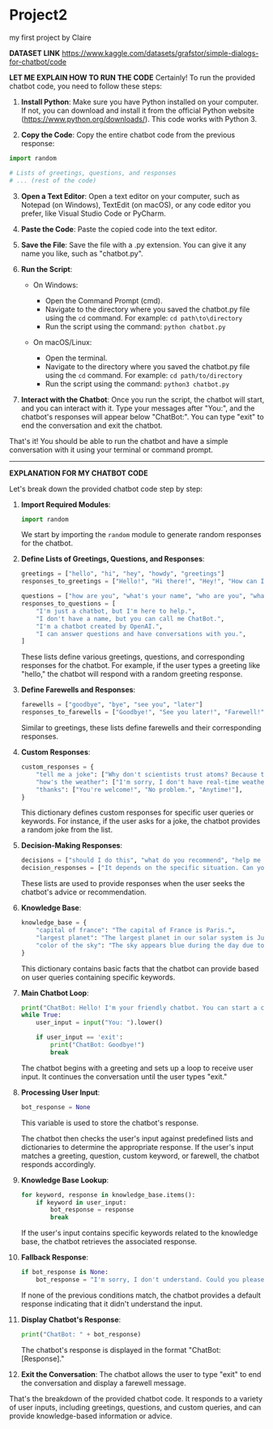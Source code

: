 # Project2
my first project
by Claire

**DATASET LINK**
https://www.kaggle.com/datasets/grafstor/simple-dialogs-for-chatbot/code


**LET ME EXPLAIN HOW TO RUN THE CODE**
Certainly! To run the provided chatbot code, you need to follow these steps:

1. **Install Python**: Make sure you have Python installed on your computer. If not, you can download and install it from the official Python website (https://www.python.org/downloads/). This code works with Python 3.

2. **Copy the Code**: Copy the entire chatbot code from the previous response:

```python
import random

# Lists of greetings, questions, and responses
# ... (rest of the code)
```

3. **Open a Text Editor**: Open a text editor on your computer, such as Notepad (on Windows), TextEdit (on macOS), or any code editor you prefer, like Visual Studio Code or PyCharm.

4. **Paste the Code**: Paste the copied code into the text editor.

5. **Save the File**: Save the file with a .py extension. You can give it any name you like, such as "chatbot.py".

6. **Run the Script**:

   - On Windows:
     - Open the Command Prompt (cmd).
     - Navigate to the directory where you saved the chatbot.py file using the `cd` command. For example: `cd path\to\directory`
     - Run the script using the command: `python chatbot.py`

   - On macOS/Linux:
     - Open the terminal.
     - Navigate to the directory where you saved the chatbot.py file using the `cd` command. For example: `cd path/to/directory`
     - Run the script using the command: `python3 chatbot.py`

7. **Interact with the Chatbot**: Once you run the script, the chatbot will start, and you can interact with it. Type your messages after "You:", and the chatbot's responses will appear below "ChatBot:". You can type "exit" to end the conversation and exit the chatbot.

That's it! You should be able to run the chatbot and have a simple conversation with it using your terminal or command prompt.



----------------------------------------------------------------------------------------------------------------------------------------------------------------------------

**EXPLANATION FOR MY CHATBOT CODE**


Let's break down the provided chatbot code step by step:

1. **Import Required Modules**:
   ```python
   import random
   ```
   We start by importing the `random` module to generate random responses for the chatbot.

2. **Define Lists of Greetings, Questions, and Responses**:
   ```python
   greetings = ["hello", "hi", "hey", "howdy", "greetings"]
   responses_to_greetings = ["Hello!", "Hi there!", "Hey!", "How can I assist you?", "Greetings!"]

   questions = ["how are you", "what's your name", "who are you", "what can you do"]
   responses_to_questions = [
       "I'm just a chatbot, but I'm here to help.",
       "I don't have a name, but you can call me ChatBot.",
       "I'm a chatbot created by OpenAI.",
       "I can answer questions and have conversations with you.",
   ]
   ```
   These lists define various greetings, questions, and corresponding responses for the chatbot. For example, if the user types a greeting like "hello," the chatbot will respond with a random greeting response.

3. **Define Farewells and Responses**:
   ```python
   farewells = ["goodbye", "bye", "see you", "later"]
   responses_to_farewells = ["Goodbye!", "See you later!", "Farewell!", "Have a great day!"]
   ```
   Similar to greetings, these lists define farewells and their corresponding responses.

4. **Custom Responses**:
   ```python
   custom_responses = {
       "tell me a joke": ["Why don't scientists trust atoms? Because they make up everything!", "Sure, here's a joke: What do you call a fish with no eyes? Fsh!"],
       "how's the weather": ["I'm sorry, I don't have real-time weather information. You can check a weather website or app for that."],
       "thanks": ["You're welcome!", "No problem.", "Anytime!"],
   }
   ```
   This dictionary defines custom responses for specific user queries or keywords. For instance, if the user asks for a joke, the chatbot provides a random joke from the list.

5. **Decision-Making Responses**:
   ```python
   decisions = ["should I do this", "what do you recommend", "help me decide"]
   decision_responses = ["It depends on the specific situation. Can you provide more details?", "I need more information to give a recommendation."]
   ```
   These lists are used to provide responses when the user seeks the chatbot's advice or recommendation.

6. **Knowledge Base**:
   ```python
   knowledge_base = {
       "capital of france": "The capital of France is Paris.",
       "largest planet": "The largest planet in our solar system is Jupiter.",
       "color of the sky": "The sky appears blue during the day due to Rayleigh scattering.",
   }
   ```
   This dictionary contains basic facts that the chatbot can provide based on user queries containing specific keywords.

7. **Main Chatbot Loop**:
   ```python
   print("ChatBot: Hello! I'm your friendly chatbot. You can start a conversation or ask me anything. Type 'exit' to end the conversation.")
   while True:
       user_input = input("You: ").lower()
   
       if user_input == 'exit':
           print("ChatBot: Goodbye!")
           break
   ```
   The chatbot begins with a greeting and sets up a loop to receive user input. It continues the conversation until the user types "exit."

8. **Processing User Input**:
   ```python
   bot_response = None
   ```
   This variable is used to store the chatbot's response.

   The chatbot then checks the user's input against predefined lists and dictionaries to determine the appropriate response. If the user's input matches a greeting, question, custom keyword, or farewell, the chatbot responds accordingly.

9. **Knowledge Base Lookup**:
   ```python
   for keyword, response in knowledge_base.items():
       if keyword in user_input:
           bot_response = response
           break
   ```
   If the user's input contains specific keywords related to the knowledge base, the chatbot retrieves the associated response.

10. **Fallback Response**:
    ```python
    if bot_response is None:
        bot_response = "I'm sorry, I don't understand. Could you please rephrase your question or statement?"
    ```
    If none of the previous conditions match, the chatbot provides a default response indicating that it didn't understand the input.

11. **Display Chatbot's Response**:
    ```python
    print("ChatBot: " + bot_response)
    ```
    The chatbot's response is displayed in the format "ChatBot: [Response]."

12. **Exit the Conversation**:
    The chatbot allows the user to type "exit" to end the conversation and display a farewell message.

That's the breakdown of the provided chatbot code. It responds to a variety of user inputs, including greetings, questions, and custom queries, and can provide knowledge-based information or advice.

